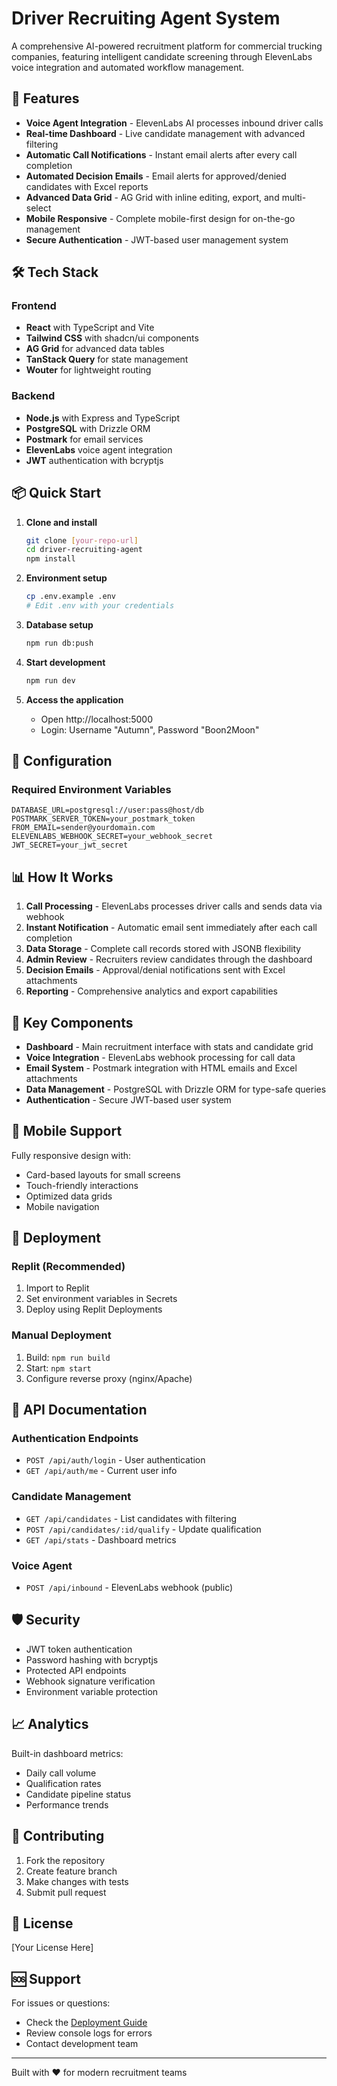 # Driver Recruiting Agent System

A comprehensive AI-powered recruitment platform for commercial trucking companies, featuring intelligent candidate screening through ElevenLabs voice integration and automated workflow management.

## 🚀 Features

- **Voice Agent Integration** - ElevenLabs AI processes inbound driver calls
- **Real-time Dashboard** - Live candidate management with advanced filtering
- **Automatic Call Notifications** - Instant email alerts after every call completion
- **Automated Decision Emails** - Email alerts for approved/denied candidates with Excel reports
- **Advanced Data Grid** - AG Grid with inline editing, export, and multi-select
- **Mobile Responsive** - Complete mobile-first design for on-the-go management
- **Secure Authentication** - JWT-based user management system

## 🛠 Tech Stack

### Frontend
- **React** with TypeScript and Vite
- **Tailwind CSS** with shadcn/ui components
- **AG Grid** for advanced data tables
- **TanStack Query** for state management
- **Wouter** for lightweight routing

### Backend
- **Node.js** with Express and TypeScript
- **PostgreSQL** with Drizzle ORM
- **Postmark** for email services
- **ElevenLabs** voice agent integration
- **JWT** authentication with bcryptjs

## 📦 Quick Start

1. **Clone and install**
   ```bash
   git clone [your-repo-url]
   cd driver-recruiting-agent
   npm install
   ```

2. **Environment setup**
   ```bash
   cp .env.example .env
   # Edit .env with your credentials
   ```

3. **Database setup**
   ```bash
   npm run db:push
   ```

4. **Start development**
   ```bash
   npm run dev
   ```

5. **Access the application**
   - Open http://localhost:5000
   - Login: Username "Autumn", Password "Boon2Moon"

## 🔧 Configuration

### Required Environment Variables
```env
DATABASE_URL=postgresql://user:pass@host/db
POSTMARK_SERVER_TOKEN=your_postmark_token
FROM_EMAIL=sender@yourdomain.com
ELEVENLABS_WEBHOOK_SECRET=your_webhook_secret
JWT_SECRET=your_jwt_secret
```

## 📊 How It Works

1. **Call Processing** - ElevenLabs processes driver calls and sends data via webhook
2. **Instant Notification** - Automatic email sent immediately after each call completion
3. **Data Storage** - Complete call records stored with JSONB flexibility
4. **Admin Review** - Recruiters review candidates through the dashboard
5. **Decision Emails** - Approval/denial notifications sent with Excel attachments
6. **Reporting** - Comprehensive analytics and export capabilities

## 🎯 Key Components

- **Dashboard** - Main recruitment interface with stats and candidate grid
- **Voice Integration** - ElevenLabs webhook processing for call data
- **Email System** - Postmark integration with HTML emails and Excel attachments
- **Data Management** - PostgreSQL with Drizzle ORM for type-safe queries
- **Authentication** - Secure JWT-based user system

## 📱 Mobile Support

Fully responsive design with:
- Card-based layouts for small screens
- Touch-friendly interactions
- Optimized data grids
- Mobile navigation

## 🚀 Deployment

### Replit (Recommended)
1. Import to Replit
2. Set environment variables in Secrets
3. Deploy using Replit Deployments

### Manual Deployment
1. Build: `npm run build`
2. Start: `npm start`
3. Configure reverse proxy (nginx/Apache)

## 📝 API Documentation

### Authentication Endpoints
- `POST /api/auth/login` - User authentication
- `GET /api/auth/me` - Current user info

### Candidate Management
- `GET /api/candidates` - List candidates with filtering
- `POST /api/candidates/:id/qualify` - Update qualification
- `GET /api/stats` - Dashboard metrics

### Voice Agent
- `POST /api/inbound` - ElevenLabs webhook (public)

## 🛡 Security

- JWT token authentication
- Password hashing with bcryptjs
- Protected API endpoints
- Webhook signature verification
- Environment variable protection

## 📈 Analytics

Built-in dashboard metrics:
- Daily call volume
- Qualification rates
- Candidate pipeline status
- Performance trends

## 🤝 Contributing

1. Fork the repository
2. Create feature branch
3. Make changes with tests
4. Submit pull request

## 📄 License

[Your License Here]

## 🆘 Support

For issues or questions:
- Check the [Deployment Guide](DEPLOYMENT_GUIDE.md)
- Review console logs for errors
- Contact development team

---

Built with ❤️ for modern recruitment teams
